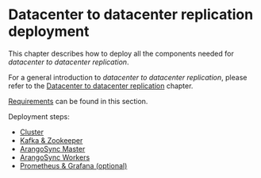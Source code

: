 <!-- don't edit here, its from https://@github.com/arangodb/arangosync.git / docs/Manual/ -->
# Datacenter to datacenter replication deployment

This chapter describes how to deploy all the components needed for _datacenter to
datacenter replication_.

For a general introduction to _datacenter to datacenter replication_, please refer
to the [Datacenter to datacenter replication](../Scalability/DC2DC/README.md) chapter.

[Requirements](../Scalability/DC2DC/Requirements.md) can be found in this section.

Deployment steps:

- [Cluster](DC2DC/Cluster.md)
- [Kafka & Zookeeper](DC2DC/KafkaZookeeper.md)
- [ArangoSync Master](DC2DC/ArangoSyncMaster.md)
- [ArangoSync Workers](DC2DC/ArangoSyncWorkers.md)
- [Prometheus & Grafana (optional)](DC2DC/PrometheusGrafana.md)
